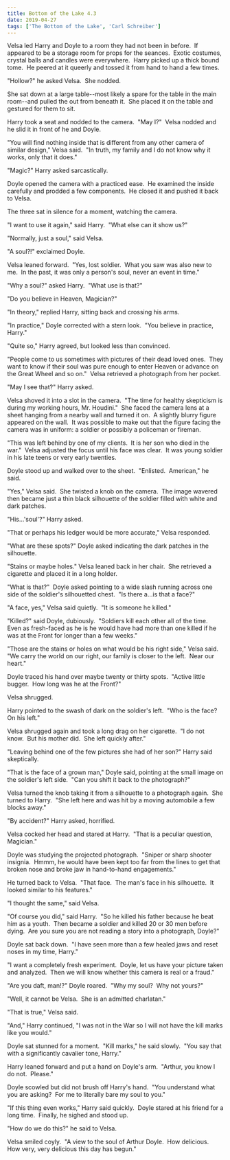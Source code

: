 ```yaml
---
title: Bottom of the Lake 4.3
date: 2019-04-27
tags: ['The Bottom of the Lake', 'Carl Schreiber']
---
```


Velsa led Harry and Doyle to a room they had not been in before.  If appeared to be a storage room for props for the seances.  Exotic costumes, crystal balls and candles were everywhere.  Harry picked up a thick bound tome.  He peered at it queerly and tossed it from hand to hand a few times.

"Hollow?" he asked Velsa.  She nodded.

She sat down at a large table--most likely a spare for the table in the main room--and pulled the out from beneath it.  She placed it on the table and gestured for them to sit.

Harry took a seat and nodded to the camera.  "May I?"  Velsa nodded and he slid it in front of he and Doyle.

"You will find nothing inside that is different from any other camera of similar design," Velsa said.  "In truth, my family and I do not know why it works, only that it does."

"Magic?" Harry asked sarcastically.

Doyle opened the camera with a practiced ease.  He examined the inside carefully and prodded a few components.  He closed it and pushed it back to Velsa.

The three sat in silence for a moment, watching the camera.

"I want to use it again," said Harry.  "What else can it show us?"

"Normally, just a soul," said Velsa.

"A soul?!" exclaimed Doyle.

Velsa leaned forward.  "Yes, lost soldier.  What you saw was also new to me.  In the past, it was only a person's soul, never an event in time."

"Why a soul?" asked Harry.  "What use is that?"

"Do you believe in Heaven, Magician?"

"In theory," replied Harry, sitting back and crossing his arms.

"In practice," Doyle corrected with a stern look.  "You believe in practice, Harry."

"Quite so," Harry agreed, but looked less than convinced.

"People come to us sometimes with pictures of their dead loved ones.  They want to know if their soul was pure enough to enter Heaven or advance on the Great Wheel and so on."  Velsa retrieved a photograph from her pocket.

"May I see that?" Harry asked.

Velsa shoved it into a slot in the camera.  "The time for healthy skepticism is during my working hours, Mr. Houdini."  She faced the camera lens at a sheet hanging from a nearby wall and turned it on.  A slightly blurry figure appeared on the wall.  It was possible to make out that the figure facing the camera was in uniform: a soldier or possibly a policeman or fireman.

"This was left behind by one of my clients.  It is her son who died in the war."  Velsa adjusted the focus until his face was clear.  It was young soldier in his late teens or very early twenties.

Doyle stood up and walked over to the sheet.  "Enlisted.  American," he said.

"Yes," Velsa said.  She twisted a knob on the camera.  The image wavered then became just a thin black silhouette of the soldier filled with white and dark patches.

"His...'soul'?" Harry asked.

"That or perhaps his ledger would be more accurate," Velsa responded.

"What are these spots?" Doyle asked indicating the dark patches in the silhouette.

"Stains or maybe holes." Velsa leaned back in her chair.  She retrieved a cigarette and placed it in a long holder.

"What is that?"  Doyle asked pointing to a wide slash running across one side of the soldier's silhouetted chest.  "Is there a...is that a face?"

"A face, yes," Velsa said quietly.  "It is someone he killed."

"Killed?" said Doyle, dubiously.  "Soldiers kill each other all of the time.  Even as fresh-faced as he is he would have had more than one killed if he was at the Front for longer than a few weeks."

"Those are the stains or holes on what would be his right side," Velsa said. "We carry the world on our right, our family is closer to the left.  Near our heart."

Doyle traced his hand over maybe twenty or thirty spots.  "Active little bugger.  How long was he at the Front?"

Velsa shrugged.

Harry pointed to the swash of dark on the soldier's left.  "Who is the face?  On his left."

Velsa shrugged again and took a long drag on her cigarette.  "I do not know.  But his mother did.  She left quickly after."

"Leaving behind one of the few pictures she had of her son?" Harry said skeptically.

"That is the face of a grown man," Doyle said, pointing at the small image on the soldier's left side.  "Can you shift it back to the photograph?"

Velsa turned the knob taking it from a silhouette to a photograph again.  She turned to Harry.  "She left here and was hit by a moving automobile a few blocks away."

"By accident?" Harry asked, horrified.

Velsa cocked her head and stared at Harry.  "That is a peculiar question, Magician."

Doyle was studying the projected photograph.  "Sniper or sharp shooter insignia.  Hmmm, he would have been kept too far from the lines to get that broken nose and broke jaw in hand-to-hand engagements."

He turned back to Velsa.  "That face.  The man's face in his silhouette.  It looked similar to his features."

"I thought the same," said Velsa.

"Of course you did," said Harry.  "So he killed his father because he beat him as a youth.  Then became a soldier and killed 20 or 30 men before dying.  Are you sure you are not reading a story into a photograph, Doyle?"

Doyle sat back down.  "I have seen more than a few healed jaws and reset noses in my time, Harry."

"I want a completely fresh experiment.  Doyle, let us have your picture taken and analyzed.  Then we will know whether this camera is real or a fraud."

"Are you daft, man!?" Doyle roared.  "Why my soul?  Why not yours?"

"Well, it cannot be Velsa.  She is an admitted charlatan."

"That is true," Velsa said.

"And," Harry continued, "I was not in the War so I will not have the kill marks like you would."

Doyle sat stunned for a moment.  "Kill marks," he said slowly.  "You say that with a significantly cavalier tone, Harry."

Harry leaned forward and put a hand on Doyle's arm.  "Arthur, you know I do not.  Please."

Doyle scowled but did not brush off Harry's hand.  "You understand what you are asking?  For me to literally bare my soul to you."

"If this thing even works," Harry said quickly.  Doyle stared at his friend for a long time.  Finally, he sighed and stood up.

"How do we do this?" he said to Velsa.

Velsa smiled coyly.  "A view to the soul of Arthur Doyle.  How delicious.  How very, very delicious this day has begun."

